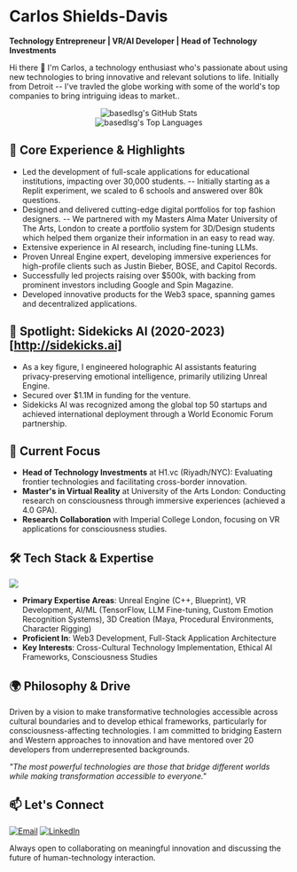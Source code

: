 # Carlos Shields-Davis
**Technology Entrepreneur | VR/AI Developer | Head of Technology Investments**

Hi there 👋 I'm Carlos, a technology enthusiast who's passionate about using new technologies to bring innovative and relevant solutions to life. Initially from Detroit -- I've travled the globe working with some of the world's top companies to bring intriguing ideas to market..

<p align="center">
  <img alt="basedlsg's GitHub Stats" src="https://github-readme-stats.vercel.app/api?username=basedlsg&show_icons=true&theme=radical&count_private=true&rank_icon=github"/>
  <br/>
  <img alt="basedlsg's Top Languages" src="https://github-readme-stats.vercel.app/api/top-langs/?username=basedlsg&layout=compact&langs_count=8&theme=radical"/>
</p>

## 🌟 Core Experience & Highlights
- Led the development of full-scale applications for educational institutions, impacting over 30,000 students. -- Initially starting as a Replit experiment, we scaled to 6 schools and answered over 80k questions. 
- Designed and delivered cutting-edge digital portfolios for top fashion designers. -- We partnered with my Masters Alma Mater University of The Arts, London to create a portfolio system for 3D/Design students which helped them organize their information in an easy to read way.
- Extensive experience in AI research, including fine-tuning LLMs. 
- Proven Unreal Engine expert, developing immersive experiences for high-profile clients such as Justin Bieber, BOSE, and Capitol Records. 
- Successfully led projects raising over $500k, with backing from prominent investors including Google and Spin Magazine.
- Developed innovative products for the Web3 space, spanning games and decentralized applications.

## 🚀 Spotlight: Sidekicks AI (2020-2023) [http://sidekicks.ai]
- As a key figure, I engineered holographic AI assistants featuring privacy-preserving emotional intelligence, primarily utilizing Unreal Engine.
- Secured over $1.1M in funding for the venture.
- Sidekicks AI was recognized among the global top 50 startups and achieved international deployment through a World Economic Forum partnership.

## 🎯 Current Focus
- **Head of Technology Investments** at H1.vc (Riyadh/NYC): Evaluating frontier technologies and facilitating cross-border innovation.
- **Master's in Virtual Reality** at University of the Arts London: Conducting research on consciousness through immersive experiences (achieved a 4.0 GPA).
- **Research Collaboration** with Imperial College London, focusing on VR applications for consciousness studies.

## 🛠️ Tech Stack & Expertise
<p align="left">
  <a href="https://skillicons.dev">
    <img src="https://skillicons.dev/icons?i=unrealengine,cpp,python,tensorflow,maya,web3,javascript,nodejs,react,pytorch,docker&theme=light" />
  </a>
</p>

- **Primary Expertise Areas**: Unreal Engine (C++, Blueprint), VR Development, AI/ML (TensorFlow, LLM Fine-tuning, Custom Emotion Recognition Systems), 3D Creation (Maya, Procedural Environments, Character Rigging)
- **Proficient In**: Web3 Development, Full-Stack Application Architecture
- **Key Interests**: Cross-Cultural Technology Implementation, Ethical AI Frameworks, Consciousness Studies

## 🌍 Philosophy & Drive
Driven by a vision to make transformative technologies accessible across cultural boundaries and to develop ethical frameworks, particularly for consciousness-affecting technologies. I am committed to bridging Eastern and Western approaches to innovation and have mentored over 20 developers from underrepresented backgrounds.

*"The most powerful technologies are those that bridge different worlds while making transformation accessible to everyone."*

## 📫 Let's Connect
<p align="left">
  <a href="mailto:Flareondon@gmail.com"><img alt="Email" src="https://img.shields.io/badge/Email-Contact_Me-blue?style=for-the-badge&logo=gmail&logoColor=white"/></a>
  <a href="https://linkedin.com/in/CarlosShields" target="_blank"><img alt="LinkedIn" src="https://img.shields.io/badge/LinkedIn-Connect-blue?style=for-the-badge&logo=linkedin&logoColor=white"/></a>
</p>

Always open to collaborating on meaningful innovation and discussing the future of human-technology interaction. 
